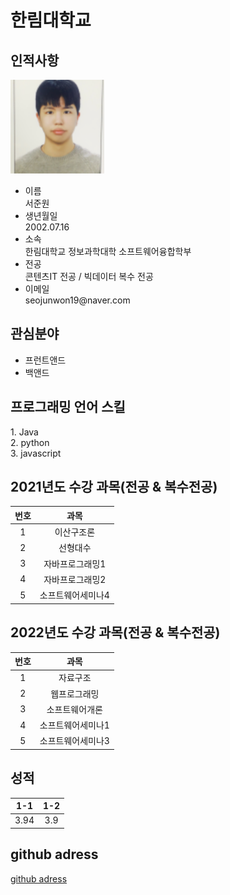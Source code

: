 # 한림대학교

<h2>인적사항</h2>
<img src=face.png width= 150 height= 150>
<ul>
  <li>이름</li>
  서준원
  <li>생년월일</li>
  2002.07.16
  <li>소속</li>
  한림대학교 정보과학대학 소프트웨어융합학부
  <li>전공</li>
  콘텐츠IT 전공 / 빅데이터 복수 전공
  <li>이메일</li>
  seojunwon19@naver.com
</ul>
  
<h2>관심분야</h2>
<ul>
  <li>프런트앤드</li>
  <li>백앤드</li>
</ul>

<h2>프로그래밍 언어 스킬</h2>
1. Java <br>
2. python <br>
3. javascript <br>

<h2>2021년도 수강 과목(전공 & 복수전공)</h2>

|번호|과목|
|:---:|:---:|
|1|이산구조론|
|2|선형대수|
|3|자바프로그래밍1|
|4|자바프로그래밍2|
|5|소프트웨어세미나4|


<h2>2022년도 수강 과목(전공 & 복수전공)</h2>

|번호|과목|
|:---:|:---:|
|1|자료구조|
|2|웹프로그래밍|
|3|소프트웨어개론|
|4|소프트웨어세미나1|
|5|소프트웨어세미나3|

<h2>성적</h2>

|1-1|1-2|
|:---:|:---:|
|3.94|3.9|

<h2>github adress</h2>

[github adress](https://github.com/tjwnsdnjs3)







